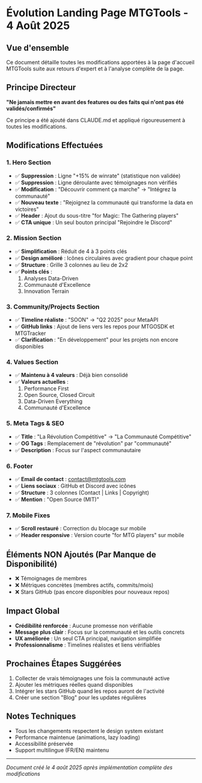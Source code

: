 # Évolution Landing Page MTGTools - 4 Août 2025

## Vue d'ensemble
Ce document détaille toutes les modifications apportées à la page d'accueil MTGTools suite aux retours d'expert et à l'analyse complète de la page.

## Principe Directeur
**"Ne jamais mettre en avant des features ou des faits qui n'ont pas été validés/confirmés"**

Ce principe a été ajouté dans CLAUDE.md et appliqué rigoureusement à toutes les modifications.

## Modifications Effectuées

### 1. Hero Section
- ✅ **Suppression** : Ligne "+15% de winrate" (statistique non validée)
- ✅ **Suppression** : Ligne déroulante avec témoignages non vérifiés
- ✅ **Modification** : "Découvrir comment ça marche" → "Intégrez la communauté"
- ✅ **Nouveau texte** : "Rejoignez la communauté qui transforme la data en victoires"
- ✅ **Header** : Ajout du sous-titre "for Magic: The Gathering players"
- ✅ **CTA unique** : Un seul bouton principal "Rejoindre le Discord"

### 2. Mission Section
- ✅ **Simplification** : Réduit de 4 à 3 points clés
- ✅ **Design amélioré** : Icônes circulaires avec gradient pour chaque point
- ✅ **Structure** : Grille 3 colonnes au lieu de 2x2
- ✅ **Points clés** :
  1. Analyses Data-Driven
  2. Communauté d'Excellence
  3. Innovation Terrain

### 3. Community/Projects Section
- ✅ **Timeline réaliste** : "SOON" → "Q2 2025" pour MetaAPI
- ✅ **GitHub links** : Ajout de liens vers les repos pour MTGOSDK et MTGTracker
- ✅ **Clarification** : "En développement" pour les projets non encore disponibles

### 4. Values Section
- ✅ **Maintenu à 4 valeurs** : Déjà bien consolidé
- ✅ **Valeurs actuelles** :
  1. Performance First
  2. Open Source, Closed Circuit
  3. Data-Driven Everything
  4. Communauté d'Excellence

### 5. Meta Tags & SEO
- ✅ **Title** : "La Révolution Compétitive" → "La Communauté Compétitive"
- ✅ **OG Tags** : Remplacement de "révolution" par "communauté"
- ✅ **Description** : Focus sur l'aspect communautaire

### 6. Footer
- ✅ **Email de contact** : contact@mtgtools.com
- ✅ **Liens sociaux** : GitHub et Discord avec icônes
- ✅ **Structure** : 3 colonnes (Contact | Links | Copyright)
- ✅ **Mention** : "Open Source (MIT)"

### 7. Mobile Fixes
- ✅ **Scroll restauré** : Correction du blocage sur mobile
- ✅ **Header responsive** : Version courte "for MTG players" sur mobile

## Éléments NON Ajoutés (Par Manque de Disponibilité)
- ❌ Témoignages de membres
- ❌ Métriques concrètes (membres actifs, commits/mois)
- ❌ Stars GitHub (pas encore disponibles pour nouveaux repos)

## Impact Global
- **Crédibilité renforcée** : Aucune promesse non vérifiable
- **Message plus clair** : Focus sur la communauté et les outils concrets
- **UX améliorée** : Un seul CTA principal, navigation simplifiée
- **Professionnalisme** : Timelines réalistes et liens vérifiables

## Prochaines Étapes Suggérées
1. Collecter de vrais témoignages une fois la communauté active
2. Ajouter les métriques réelles quand disponibles
3. Intégrer les stars GitHub quand les repos auront de l'activité
4. Créer une section "Blog" pour les updates régulières

## Notes Techniques
- Tous les changements respectent le design system existant
- Performance maintenue (animations, lazy loading)
- Accessibilité préservée
- Support multilingue (FR/EN) maintenu

---

*Document créé le 4 août 2025 après implémentation complète des modifications*